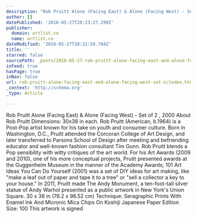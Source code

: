 ```yaml
---
description: "Rob Pruitt Alone (Facing East) & Alone (Facing West) - Set of 2 , 2000 About Rob Pruitt Dimensions: 30x38 in each. Rob Pruitt (American, b.1964) is a Post-Pop artist known for his take on youth and consumer culture. Born in Washington, D.C., Pruitt attended the Corcoran College of Art Design, and later transferred to Parsons School of Design after meeting and befriending educator and well-known fashion consultant Tim Gunn. Rob Pruitt blends a Pop sensibility with witty critiques of the art world. For his Art Awards (2009 and 2010), one of his more conceptual projects, Pruitt presented awards at the Guggenheim Museum in the manner of the Academy Awards; 101 Art Ideas You Can Do Yourself (2001) was a set of DIY ideas for art making, like \"make a leaf out of paper and tape it to a tree\" or \"sell a collector a key to your house.\" In 2011, Pruitt made The Andy Monument, a ten-foot-tall silver statue of Andy Warhol presented as a public artwork in New York's Union Square. 30 x 38 in (76.2 x 96.52 cm) Technique: Seragraphic Prints With Enamel Ink And Micronic Mica Chips On Koshiji Japanese Paper Edition Size: 100 This artwork is signed"
author: []
datePublished: '2016-05-27T20:23:27.299Z'
publisher:
  domain: artlist.co
  name: artlist.co
dateModified: '2016-05-27T20:21:59.704Z'
title: ''
starred: false
sourcePath: _posts/2016-05-27-rob-pruitt-alone-facing-east-and-alone-facing-west-set-o.md
inFeed: true
hasPage: true
inNav: false
url: rob-pruitt-alone-facing-east-and-alone-facing-west-set-o/index.html
_context: 'http://schema.org'
_type: Article

---
```

Rob Pruitt Alone (Facing East) & Alone (Facing West) - Set of 2 , 2000 About Rob Pruitt Dimensions: 30x38 in each. Rob Pruitt (American, b.1964) is a Post-Pop artist known for his take on youth and consumer culture. Born in Washington, D.C., Pruitt attended the Corcoran College of Art Design, and later transferred to Parsons School of Design after meeting and befriending educator and well-known fashion consultant Tim Gunn. Rob Pruitt blends a Pop sensibility with witty critiques of the art world. For his Art Awards (2009 and 2010), one of his more conceptual projects, Pruitt presented awards at the Guggenheim Museum in the manner of the Academy Awards; 101 Art Ideas You Can Do Yourself (2001) was a set of DIY ideas for art making, like "make a leaf out of paper and tape it to a tree" or "sell a collector a key to your house." In 2011, Pruitt made The Andy Monument, a ten-foot-tall silver statue of Andy Warhol presented as a public artwork in New York's Union Square. 30 x 38 in (76.2 x 96.52 cm) Technique: Seragraphic Prints With Enamel Ink And Micronic Mica Chips On Koshiji Japanese Paper Edition Size: 100 This artwork is signed